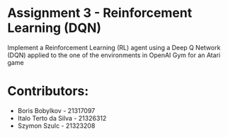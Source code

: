 # Assignment 3 - Reinforcement Learning (DQN)
Implement a Reinforcement Learning (RL) agent using a Deep Q Network (DQN) applied to the one of the environments in OpenAI Gym for an Atari game


# Contributors:
- Boris Bobylkov - 21317097
- Italo Terto da Silva - 21326312
- Szymon Szulc - 21323208